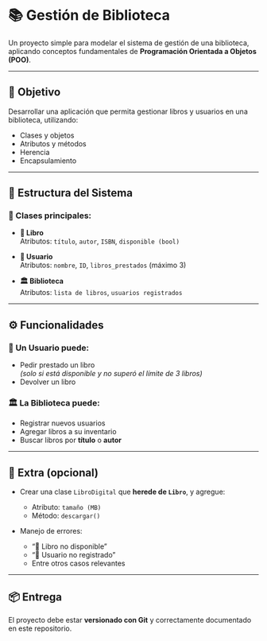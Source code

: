 # 📚 Gestión de Biblioteca

Un proyecto simple para modelar el sistema de gestión de una biblioteca, aplicando conceptos fundamentales de **Programación Orientada a Objetos (POO)**.

---

## 🎯 Objetivo

Desarrollar una aplicación que permita gestionar libros y usuarios en una biblioteca, utilizando:

- Clases y objetos  
- Atributos y métodos  
- Herencia  
- Encapsulamiento  

---

## 🧱 Estructura del Sistema

### 🔹 Clases principales:

- **📘 Libro**  
  Atributos: `título`, `autor`, `ISBN`, `disponible (bool)`

- **👤 Usuario**  
  Atributos: `nombre`, `ID`, `libros_prestados` (máximo 3)

- **🏛️ Biblioteca**  
  Atributos: `lista de libros`, `usuarios registrados`

---

## ⚙️ Funcionalidades

### 👤 Un Usuario puede:
- Pedir prestado un libro  
  _(solo si está disponible y no superó el límite de 3 libros)_
- Devolver un libro  

### 🏛️ La Biblioteca puede:
- Registrar nuevos usuarios  
- Agregar libros a su inventario  
- Buscar libros por **título** o **autor**

---

## 🌟 Extra (opcional)

- Crear una clase `LibroDigital` que **herede de `Libro`**, y agregue:
  - Atributo: `tamaño (MB)`
  - Método: `descargar()`

- Manejo de errores:
  - “📕 Libro no disponible”
  - “🙅 Usuario no registrado”
  - Entre otros casos relevantes

---

## 📦 Entrega

El proyecto debe estar **versionado con Git** y correctamente documentado en este repositorio.

